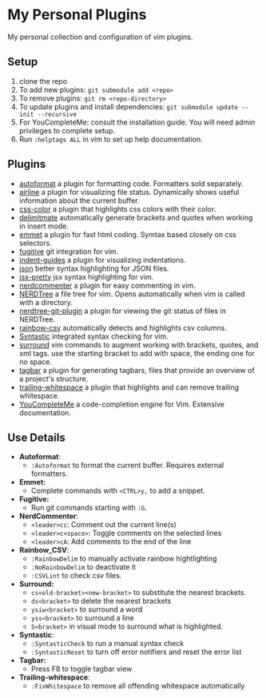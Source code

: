 # My Personal Plugins

My personal collection and configuration of vim plugins.

## Setup

1. clone the repo
2. To add new plugins: `git submodule add <repo>`
3. To remove plugins: `git rm <repo-directory>`
4. To update plugins and install dependencies: `git submodule update --init --recursive`
5. For YouCompleteMe: consult the installation guide. You will need admin privileges to complete setup.
6. Run `:helptags ALL` in vim to set up help documentation.

## Plugins

- [autoformat](https://github.com/chiel92/vim-autoformat) a plugin for formatting code. Formatters sold separately.
- [airline](https://github.com/vim-airline/vim-airline) a plugin for visualizing file status. Dynamically shows useful information about the current buffer.
- [css-color](https://github.com/ap/vim-css-color) a plugin that highlights css colors with their color.
- [delimitmate](https://github.com/raimondi/delimitmate) automatically generate brackets and quotes when working in insert mode.
- [emmet](https://github.com/mattn/emmet-vim) a plugin for fast html coding. Symtax based closely on css selectors.
- [fugitive](https://github.com/tpope/vim-fugitive) git integration for vim.
- [indent-guides](https://github.com/nathanaelkane/vim-indent-guides) a plugin for visualizing indentations.
- [json](https://github.com/elzr/vim-json) better syntax highlighting for JSON files.
- [jsx-pretty](https://github.com/MaxMEllon/vim-jsx-pretty) jsx syntax highlighting for vim.
- [nerdcommenter](https://github.com/ddollar/nerdcommenter) a plugin for easy commenting in vim.
- [NERDTree](https://github.com/scrooloose/nerdtree) a file tree for vim. Opens automatically when vim is called with a directory.
- [nerdtree-git-plugin](https://github.com/Xuyuanp/nerdtree-git-plugin) a plugin for viewing the git status of files in NERDTree.
- [rainbow-csv](https://github.com/mechatroner/rainbow_csv) automatically detects and highlights csv columns.
- [Syntastic](https://github.com/scrooloose/syntastic) integrated syntax checking for vim.
- [surround](https://github.com/tpope/vim-surround) vim commands to augment working with brackets, quotes, and xml tags. use the starting bracket to add with space, the ending one for no space.
- [tagbar]( https://github.com/majutsushi/tagbar) a plugin for generating tagbars, files that provide an overview of a project's structure.
- [trailing-whitespace](https://github.com/bronson/vim-trailing-whitespace) a plugin that highlights and can remove trailing whitespace.
- [YouCompleteMe](https://github.com/valloric/youcompleteme) a code-completion engine for Vim. Extensive documentation.

## Use Details

- **Autoformat**:
    - `:Autoformat` to format the current buffer. Requires external formatters.
- **Emmet:**
    - Complete commands with `<CTRL>y,` to add a snippet.
- **Fugitive:**
    - Run git commands starting with `:G`.
- **NerdCommenter**:
    - `<leader>cc`: Comment out the current line(s)
    - `<leader>c<space>`: Toggle comments on the selected lines
    - `<leader>cA`: Add comments to the end of the line
- **Rainbow_CSV**:
    - `:RainbowDelim` to manually activate rainbow hightlighting
    - `:NoRainbowDelim` to deactivate it
    - `:CSVLint` to check csv files.
- **Surround:**
    - `cs<old-bracket><new-bracket>` to substitute the nearest brackets.
    - `ds<bracket>` to delete the nearest brackets
    - `ysiw<bracket>` to surround a word
    - `yss<bracket>` to surround a line
    - `S<bracket>` in visual mode to surround what is highlighted.
- **Syntastic**:
    - `:SyntasticCheck` to run a manual syntax check
    - `:SyntasticReset` to turn off error notifiers and reset the error list
- **Tagbar:**
    - Press F8 to toggle tagbar view
- **Trailing-whitespace**:
    - `:FixWhitespace` to remove all offending whitespace automatically

